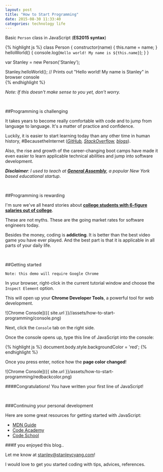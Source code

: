 ```yaml
---
layout: post
title: "How to Start Programming"
date: 2015-08-30 11:33:40
categories: technology life
---
```


Basic `Person` class in JavaScript (**ES2015 syntax**)

{% highlight js %}
class Person {
	constructor(name) {
		this.name = name;
	}
	helloWorld() {
		console.log(`Hello world! My name is ${this.name}`);
	}
}

var Stanley = new Person('Stanley');

Stanley.helloWorld();
// Prints out "Hello world! My name is Stanley" in browser console	
{% endhighlight %}

*Note: If this doesn't make sense to you yet, don't worry.*

<br>

##Programming is challenging

It takes years to become really comfortable with code and to jump from language to language. It's a matter of practice and confidence. 

Luckily, it is easier to start learning today than any other time in human history, #BecausetheInternet (*[GitHub](https://github.com), [StackOverflow](https://stackoverflow.com), [blogs](http://stanleycyang.github.io)*).

Also, the rise and growth of the career-changing boot camps have made it even easier to learn applicable technical abilities and jump into software development.

***Disclaimer**: I used to teach at **[General Assembly](https://generalassemb.ly/)**, a popular New York based educational startup*.

<br>


##Programming is rewarding

I'm sure we've all heard stories about **[college students with 6-figure salaries out of college](http://www.nytimes.com/2015/07/29/technology/code-academy-as-career-game-changer.html?_r=0)**.

These are not myths. These are the going market rates for software engineers today. 

Besides the money, coding is **addicting**. It is better than the best video game you have ever played. And the best part is that it is applicable in all parts of your daily life.

<br>

##Getting started

`Note: this demo will require Google Chrome`

In your browser, right-click in the current tutorial window and choose the `Inspect Element` option.

This will open up your **Chrome Developer Tools**, a powerful tool for web development.

![Chrome Console]({{ site.url }}//assets/how-to-start-programming/console.png)

Next, click the `Console` tab on the right side.

Once the console opens up, type this line of JavaScript into the console:

{% highlight js %}
document.body.style.backgroundColor = 'red';
{% endhighlight %}

Once you press enter, notice how the **page color changed**!

![Chrome Console]({{ site.url }}/assets/how-to-start-programming/redbackcolor.png)

####Congratulations! You have written your first line of JavaScript!

<br>

###Continuing your personal development

Here are some great resources for getting started with JavaScript:

- [MDN Guide](https://developer.mozilla.org/en-US/Learn/Getting_started_with_the_web/JavaScript_basics)
- [Code Academy](https://www.codecademy.com/tracks/javascript/resume)
- [Code School](https://www.codeschool.com/paths/javascript)

###If you enjoyed this blog..

Let me know at [stanley@stanleycyang.com](stanley@stanleycyang.com)!

I would love to get you started coding with tips, advices, references. 

